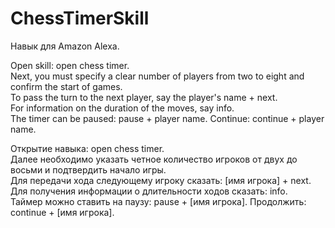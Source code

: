 # ChessTimerSkill
Навык для Amazon Alexa.  

Open skill: open chess timer.  
Next, you must specify a clear number of players from two to eight and confirm the start of games.  
To pass the turn to the next player, say the player's name + next.  
For information on the duration of the moves, say info.  
The timer can be paused: pause + player name. Continue: continue + player name.  

Открытие навыка: open chess timer.  
Далее необходимо указать четное количество игроков от двух до восьми и подтвердить начало игры.  
Для передачи хода следующему игроку сказать: [имя игрока] + next.  
Для получения информации о длительности ходов сказать: info.  
Таймер можно ставить на паузу: pause + [имя игрока]. Продолжить: continue + [имя игрока].
